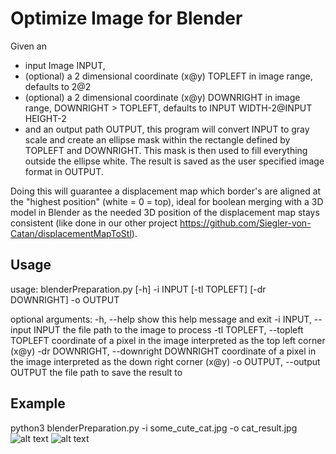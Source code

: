 # Optimize Image for Blender
Given an
- input Image INPUT,
- (optional) a 2 dimensional coordinate (x@y) TOPLEFT in image range, defaults to 2@2
- (optional) a 2 dimensional coordinate (x@y) DOWNRIGHT in image range, DOWNRIGHT > TOPLEFT,
    defaults to INPUT WIDTH-2@INPUT HEIGHT-2
- and an output path OUTPUT,
this program will convert INPUT to gray scale and create an ellipse mask within the rectangle defined
by TOPLEFT and DOWNRIGHT.
This mask is then used to fill everything outside the ellipse white. The result is saved as the user specified image
format in OUTPUT.

Doing this will guarantee a displacement map which border's are aligned at the "highest position" (white = 0 = top),
ideal for boolean merging with a 3D model in Blender as the needed 3D position of the displacement map stays consistent
(like done in our other project https://github.com/Siegler-von-Catan/displacementMapToStl).


## Usage
usage: blenderPreparation.py [-h] -i INPUT [-tl TOPLEFT] [-dr DOWNRIGHT] -o OUTPUT

optional arguments:
  -h, --help            show this help message and exit
  -i INPUT, --input INPUT
                        the file path to the image to process
  -tl TOPLEFT, --topleft TOPLEFT
                        coordinate of a pixel in the image interpreted as the top left corner (x@y)
  -dr DOWNRIGHT, --downright DOWNRIGHT
                        coordinate of a pixel in the image interpreted as the down right corner (x@y)
  -o OUTPUT, --output OUTPUT
                        the file path to save the result to
                        
## Example
python3 blenderPreparation.py -i some_cute_cat.jpg -o cat_result.jpg
![alt text](https://github.com/Siegler-von-Catan/optimizeImageForBlender/some_cute_cat.jpg)
![alt text](https://github.com/Siegler-von-Catan/optimizeImageForBlender/cat_result.jpg)